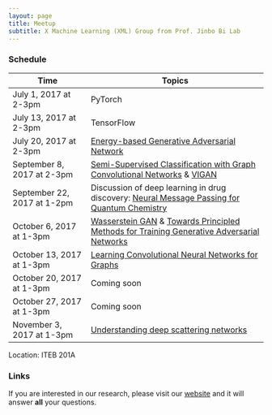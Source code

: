 ```yaml
---
layout: page
title: Meetup
subtitle: X Machine Learning (XML) Group from Prof. Jinbo Bi Lab 
---
```


### Schedule

| Time  | Topics |
| ------------- | ------------- |
| July 1, 2017 at 2-3pm |  PyTorch |
| July 13, 2017 at 2-3pm |  TensorFlow |
| July 20, 2017 at 2-3pm |  [Energy-based Generative Adversarial Network](https://arxiv.org/abs/1609.03126) |
| September 8, 2017 at 2-3pm |  [Semi-Supervised Classification with Graph Convolutional Networks](https://arxiv.org/abs/1609.02907) & [VIGAN](https://arxiv.org/abs/1708.06724)|
| September 22, 2017 at 1-2pm |Discussion of deep learning in drug discovery: [Neural Message Passing for Quantum Chemistry](https://arxiv.org/pdf/1704.01212.pdf) |
| October 6, 2017 at 1-3pm | [Wasserstein GAN](https://arxiv.org/abs/1701.07875)  & [Towards Principled Methods for Training Generative Adversarial Networks](https://arxiv.org/abs/1701.04862)  |
| October 13, 2017 at 1-3pm | [Learning Convolutional Neural Networks for Graphs](https://arxiv.org/abs/1605.05273) |
| October 20, 2017 at 1-3pm | Coming soon |
| October 27, 2017 at 1-3pm | Coming soon |
| November 3, 2017 at 1-3pm | [Understanding deep scattering networks](https://arxiv.org/pdf/1601.04920.pdf) |


Location: ITEB 201A



### Links

If you are interested in our research, please visit our [website](http://www.labhealthinfo.uconn.edu/) and it will answer **all** your questions.
